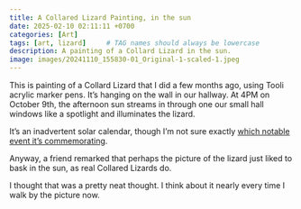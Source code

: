 ```yaml
---
title: A Collared Lizard Painting, in the sun
date: 2025-02-10 02:11:11 +0700
categories: [Art]
tags: [art, lizard]     # TAG names should always be lowercase
description: A painting of a Collard Lizard in the sun.
image: images/20241110_155830-01_Original-1-scaled-1.jpeg
---
```

<!--
![collared lizard painting](images/20241110_155830-01_Original-1-scaled-1.jpeg)
*Collared Lizard – Tooli Acrylic pens and toned paper. Sunlight from our hall window is shining on it.*
-->

This is painting of a Collard Lizard that I did a few months ago, using Tooli acrylic marker pens. It’s hanging on the wall in our hallway. At 4PM on October 9th, the afternoon sun streams in through one our small hall windows like a spotlight and illuminates the lizard.

It’s an inadvertent solar calendar, though I’m not sure exactly <a href="https://en.wikipedia.org/wiki/October_9" target="_blank">which notable event it’s commemorating</a>.

Anyway, a friend remarked that perhaps the picture of the lizard just liked to bask in the sun, as real Collared Lizards do.

I thought that was a pretty neat thought. I think about it nearly every time I walk by the picture now.
